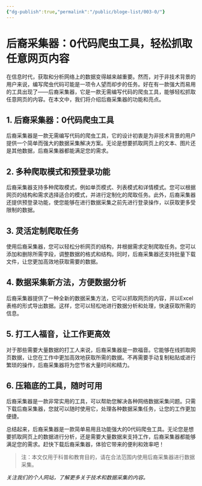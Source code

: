 ```yaml
---
{"dg-publish":true,"permalink":"/public/bloge-list/003-0/"}
---
```



# 后裔采集器：0代码爬虫工具，轻松抓取任意网页内容

在信息时代，获取和分析网络上的数据变得越来越重要。然而，对于非技术背景的用户来说，编写爬虫代码可能是一项令人望而却步的任务。好在有一款强大而易用的工具出现了——后裔采集器，它是一款无需编写代码的爬虫工具，能够轻松抓取任意网页的内容。在本文中，我们将介绍后裔采集器的功能和亮点。

## 1. 后裔采集器：0代码爬虫工具

后裔采集器是一款无需编写代码的爬虫工具，它的设计初衷是为非技术背景的用户提供一个简单而强大的数据采集解决方案。无论是想要抓取网页上的文本、图片还是其他数据，后裔采集器都能满足您的需求。

## 2. 多种爬取模式和预登录功能

后裔采集器支持多种爬取模式，例如单页模式、列表模式和详情模式。您可以根据网页的结构和需求选择适合的模式，并进行定制化的爬取任务。此外，后裔采集器还提供预登录功能，使您能够在进行数据采集之前先进行登录操作，以获取更多受限制的数据。

## 3. 灵活定制爬取任务

使用后裔采集器，您可以轻松分析网页的结构，并根据需求定制爬取任务。您可以添加和删除所需字段，调整数据的格式和结构。同时，后裔采集器还支持批量下载文件，让您更加高效地获取需要的数据。

## 4. 数据采集新方法，方便数据分析

后裔采集器提供了一种全新的数据采集方法，它可以抓取网页的内容，并以Excel表格的形式导出数据。这样，您可以轻松地进行数据分析和处理，快速获取所需的信息。

## 5. 打工人福音，让工作更高效

对于那些需要大量数据的打工人来说，后裔采集器是一款福音。它能够在线抓取网页数据，让您在工作中更加高效地获取所需的数据。不再需要手动复制粘贴或进行繁琐的操作，后裔采集器将为您节省大量时间和精力。

## 6. 压箱底的工具，随时可用

后裔采集器是一款非常实用的工具，可以帮助您解决各种网络数据采集问题。只需下载后裔采集器，您就可以随时使用它，处理各种数据采集任务，让您的工作更加便捷。

总结起来，后裔采集器是一款简单易用且功能强大的0代码爬虫工具。无论您是想要抓取网页上的数据进行分析，还是需要大量数据来支持工作，后裔采集器都能够满足您的需求。赶快下载后裔采集器，体验它带来的便利和效率吧！

> 注：本文仅用于科普和教育目的，请在合法范围内使用后裔采集器进行数据采集。

_关注我们的个人网站，了解更多关于技术和数据采集的内容。_